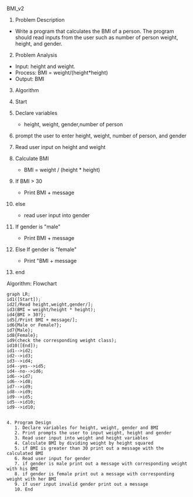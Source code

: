 BMI_v2

1. Problem Description

- Write a program that calculates the BMI of a person. The program should read inputs from the user such as number of person weight, height, and gender.

2. Problem Analysis

- Input: height and weight.
- Process: BMI = weight/(height\*height)
- Output: BMI

3. Algorithm

1. Start
2. Declare variables
   - height, weight, gender,number of person
3. prompt the user to enter height, weight, number of person, and gender
4. Read user input on height and weight
5. Calculate BMI 
   - BMI = weight / (height * height)
6. If BMI > 30
   - Print BMI + message
7. else 
   - read user input into gender 
8. If gender is "male"
    - Print BMI + message
9. Else If gender is "female"
    - Print "BMI + message
10. end  


Algorithm: Flowchart

```mermaid
graph LR;
id1([Start]);
id2[/Read height,weight,gender/];
id3(BMI = weight/height * height);
id4{BMI > 30?};
id5[/Print BMI + message/];
id6{Male or Female?};
id7{Male};
id8{Female};
id9(check the corresponding weight class);
id10([End]);
id1-->id2;
id2-->id3;
id3-->id4;
id4--yes-->id5;
id4--no-->id6;
id6-->id7;
id6-->id8;
id7-->id9;
id8-->id9;
id9-->id5;
id5-->id10;
id9-->id10;

```
```

4. Program Design
   1. Declare variables for height, weight, gender and BMI
   2. Print prompts the user to input weight, height and gender
   3. Read user input into weight and height variables
   4. Calculate BMI by dividing weight by height squared
   5. if BMI is greater than 30 print out a message with the calculated BMI
   6. Read user input for gender
   7. if gender is male print out a message with corresponding weight with his BMI
   8. if gender is female print out a message with corresponding weight with her BMI
   9. if user input invalid gender print out a message
   10. End
